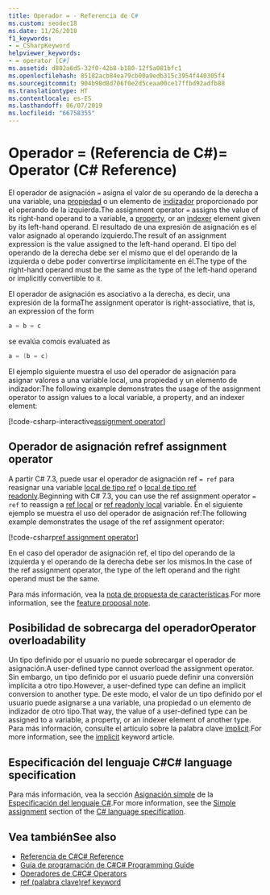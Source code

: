 ```yaml
---
title: Operador = - Referencia de C#
ms.custom: seodec18
ms.date: 11/26/2018
f1_keywords:
- =_CSharpKeyword
helpviewer_keywords:
- = operator [C#]
ms.assetid: d802a6d5-32f0-42b8-b180-12f5a081bfc1
ms.openlocfilehash: 85182acb84ea79cb00a9edb315c3954f440305f4
ms.sourcegitcommit: 904b98d8d706f0e2d5ceaa00ce17ffbd92adfb88
ms.translationtype: HT
ms.contentlocale: es-ES
ms.lasthandoff: 06/07/2019
ms.locfileid: "66758355"
---
```

# <a name="-operator-c-reference"></a><span data-ttu-id="c68b9-102">Operador = (Referencia de C#)</span><span class="sxs-lookup"><span data-stu-id="c68b9-102">= Operator (C# Reference)</span></span>

<span data-ttu-id="c68b9-103">El operador de asignación `=` asigna el valor de su operando de la derecha a una variable, una [propiedad](../../programming-guide/classes-and-structs/properties.md) o un elemento de [indizador](../../../csharp/programming-guide/indexers/index.md) proporcionado por el operando de la izquierda.</span><span class="sxs-lookup"><span data-stu-id="c68b9-103">The assignment operator `=` assigns the value of its right-hand operand to a variable, a [property](../../programming-guide/classes-and-structs/properties.md), or an [indexer](../../../csharp/programming-guide/indexers/index.md) element given by its left-hand operand.</span></span> <span data-ttu-id="c68b9-104">El resultado de una expresión de asignación es el valor asignado al operando izquierdo.</span><span class="sxs-lookup"><span data-stu-id="c68b9-104">The result of an assignment expression is the value assigned to the left-hand operand.</span></span> <span data-ttu-id="c68b9-105">El tipo del operando de la derecha debe ser el mismo que el del operando de la izquierda o debe poder convertirse implícitamente en él.</span><span class="sxs-lookup"><span data-stu-id="c68b9-105">The type of the right-hand operand must be the same as the type of the left-hand operand or implicitly convertible to it.</span></span>

<span data-ttu-id="c68b9-106">El operador de asignación es asociativo a la derecha, es decir, una expresión de la forma</span><span class="sxs-lookup"><span data-stu-id="c68b9-106">The assignment operator is right-associative, that is, an expression of the form</span></span>

```csharp
a = b = c
```

<span data-ttu-id="c68b9-107">se evalúa como</span><span class="sxs-lookup"><span data-stu-id="c68b9-107">is evaluated as</span></span>

```csharp
a = (b = c)
```

<span data-ttu-id="c68b9-108">El ejemplo siguiente muestra el uso del operador de asignación para asignar valores a una variable local, una propiedad y un elemento de indizador:</span><span class="sxs-lookup"><span data-stu-id="c68b9-108">The following example demonstrates the usage of the assignment operator to assign values to a local variable, a property, and an indexer element:</span></span>

[!code-csharp-interactive[assignment operator](~/samples/csharp/language-reference/operators/AssignmentExamples.cs#Assignments)]

## <a name="ref-assignment-operator"></a><span data-ttu-id="c68b9-109">Operador de asignación ref</span><span class="sxs-lookup"><span data-stu-id="c68b9-109">ref assignment operator</span></span>

<span data-ttu-id="c68b9-110">A partir C# 7.3, puede usar el operador de asignación ref `= ref` para reasignar una variable [local de tipo ref](../keywords/ref.md#ref-locals) o [local de tipo ref readonly](../keywords/ref.md#ref-readonly-locals).</span><span class="sxs-lookup"><span data-stu-id="c68b9-110">Beginning with C# 7.3, you can use the ref assignment operator `= ref` to reassign a [ref local](../keywords/ref.md#ref-locals) or [ref readonly local](../keywords/ref.md#ref-readonly-locals) variable.</span></span> <span data-ttu-id="c68b9-111">En el siguiente ejemplo se muestra el uso del operador de asignación ref:</span><span class="sxs-lookup"><span data-stu-id="c68b9-111">The following example demonstrates the usage of the ref assignment operator:</span></span>

[!code-csharp[ref assignment operator](~/samples/csharp/language-reference/operators/AssignmentExamples.cs#RefAssignment)]

<span data-ttu-id="c68b9-112">En el caso del operador de asignación ref, el tipo del operando de la izquierda y el operando de la derecha debe ser los mismos.</span><span class="sxs-lookup"><span data-stu-id="c68b9-112">In the case of the ref assignment operator, the type of the left operand and the right operand must be the same.</span></span>

<span data-ttu-id="c68b9-113">Para más información, vea la [nota de propuesta de características](../../../../_csharplang/proposals/csharp-7.3/ref-local-reassignment.md).</span><span class="sxs-lookup"><span data-stu-id="c68b9-113">For more information, see the [feature proposal note](../../../../_csharplang/proposals/csharp-7.3/ref-local-reassignment.md).</span></span>

## <a name="operator-overloadability"></a><span data-ttu-id="c68b9-114">Posibilidad de sobrecarga del operador</span><span class="sxs-lookup"><span data-stu-id="c68b9-114">Operator overloadability</span></span>

<span data-ttu-id="c68b9-115">Un tipo definido por el usuario no puede sobrecargar el operador de asignación.</span><span class="sxs-lookup"><span data-stu-id="c68b9-115">A user-defined type cannot overload the assignment operator.</span></span> <span data-ttu-id="c68b9-116">Sin embargo, un tipo definido por el usuario puede definir una conversión implícita a otro tipo.</span><span class="sxs-lookup"><span data-stu-id="c68b9-116">However, a user-defined type can define an implicit conversion to another type.</span></span> <span data-ttu-id="c68b9-117">De este modo, el valor de un tipo definido por el usuario puede asignarse a una variable, una propiedad o un elemento de indizador de otro tipo.</span><span class="sxs-lookup"><span data-stu-id="c68b9-117">That way, the value of a user-defined type can be assigned to a variable, a property, or an indexer element of another type.</span></span> <span data-ttu-id="c68b9-118">Para más información, consulte el artículo sobre la palabra clave [implicit](../keywords/implicit.md).</span><span class="sxs-lookup"><span data-stu-id="c68b9-118">For more information, see the [implicit](../keywords/implicit.md) keyword article.</span></span>

## <a name="c-language-specification"></a><span data-ttu-id="c68b9-119">Especificación del lenguaje C#</span><span class="sxs-lookup"><span data-stu-id="c68b9-119">C# language specification</span></span>

<span data-ttu-id="c68b9-120">Para más información, vea la sección [Asignación simple](~/_csharplang/spec/expressions.md#simple-assignment) de la [Especificación del lenguaje C#](../language-specification/index.md).</span><span class="sxs-lookup"><span data-stu-id="c68b9-120">For more information, see the [Simple assignment](~/_csharplang/spec/expressions.md#simple-assignment) section of the [C# language specification](../language-specification/index.md).</span></span>

## <a name="see-also"></a><span data-ttu-id="c68b9-121">Vea también</span><span class="sxs-lookup"><span data-stu-id="c68b9-121">See also</span></span>

- [<span data-ttu-id="c68b9-122">Referencia de C#</span><span class="sxs-lookup"><span data-stu-id="c68b9-122">C# Reference</span></span>](../index.md)
- [<span data-ttu-id="c68b9-123">Guía de programación de C#</span><span class="sxs-lookup"><span data-stu-id="c68b9-123">C# Programming Guide</span></span>](../../programming-guide/index.md)
- [<span data-ttu-id="c68b9-124">Operadores de C#</span><span class="sxs-lookup"><span data-stu-id="c68b9-124">C# Operators</span></span>](index.md)
- [<span data-ttu-id="c68b9-125">ref (palabra clave)</span><span class="sxs-lookup"><span data-stu-id="c68b9-125">ref keyword</span></span>](../keywords/ref.md)

